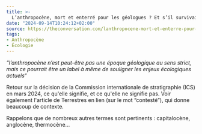 ```yaml
---
title: >-
  L’anthropocène, mort et enterré pour les géologues ? Et s’il survivait malgré tout ?
date: "2024-09-14T10:24:12+02:00"
source: https://theconversation.com/lanthropocene-mort-et-enterre-pour-les-geologues-et-sil-survivait-malgre-tout-237525
tags:
- Anthropocène
- Écologie
---
```


*“l’anthropocène n’est peut-être pas une époque géologique au sens strict, mais ce pourrait être un label à même de souligner les enjeux écologiques actuels“*

Retour sur la décision de la Commission internationale de stratigraphie (ICS) en mars 2024, ce qu'elle signifie, et ce qu'elle ne signifie pas. Voir également l'article de Terrestres en lien (sur le mot “contesté”), qui donne beaucoup de contexte. 

Rappelons que de nombreux autres termes sont pertinents : capitalocène, anglocène, thermocène...